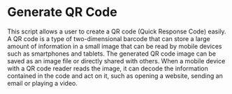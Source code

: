 # Generate QR Code
 
 This script allows a user to create a QR code (Quick Response Code) easily. A QR code is a type of two-dimensional barcode that can store a large amount of information in a small image that can be read by mobile devices such as smartphones and tablets.
 The generated QR code image can be saved as an image file or directly shared with others. When a mobile device with a QR code reader reads the image, it can decode the information contained in the code and act on it, such as opening a website, sending an email or playing a video.
